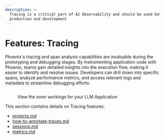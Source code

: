 ```yaml
---
description: >-
  Tracing is a critical part of AI Observability and should be used both in
  production and development
---
```


# Features: Tracing

Phoenix's tracing and span analysis capabilities are invaluable during the prototyping and debugging stages. By instrumenting application code with Phoenix, teams gain detailed insights into the execution flow, making it easier to identify and resolve issues. Developers can drill down into specific spans, analyze performance metrics, and access relevant logs and metadata to streamline debugging efforts.

<figure><img src="https://storage.googleapis.com/arize-phoenix-assets/assets/images/phoenix_tracing.png" alt=""><figcaption><p>View the inner workings for your LLM Application</p></figcaption></figure>

This section contains details on Tracing features:

* [projects.md](llm-traces/projects.md "mention")
* [how-to-annotate-traces.md](llm-traces/how-to-annotate-traces.md "mention")
* [sessions.md](llm-traces/sessions.md "mention")
* [metrics.md](llm-traces/metrics.md "mention")
